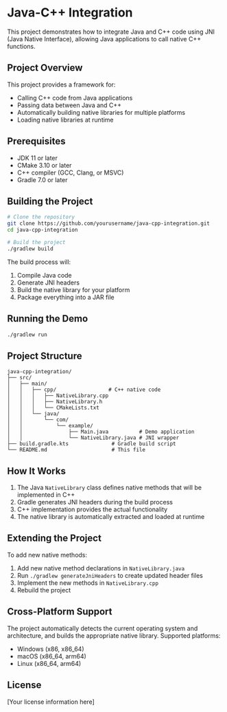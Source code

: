 # Java-C++ Integration

This project demonstrates how to integrate Java and C++ code using JNI (Java Native Interface), allowing Java applications to call native C++ functions.

## Project Overview

This project provides a framework for:
- Calling C++ code from Java applications
- Passing data between Java and C++
- Automatically building native libraries for multiple platforms
- Loading native libraries at runtime

## Prerequisites

- JDK 11 or later
- CMake 3.10 or later
- C++ compiler (GCC, Clang, or MSVC)
- Gradle 7.0 or later

## Building the Project

```bash
# Clone the repository
git clone https://github.com/yourusername/java-cpp-integration.git
cd java-cpp-integration

# Build the project
./gradlew build
```

The build process will:
1. Compile Java code
2. Generate JNI headers
3. Build the native library for your platform
4. Package everything into a JAR file

## Running the Demo

```bash
./gradlew run
```

## Project Structure

```
java-cpp-integration/
├── src/
│   ├── main/
│   │   ├── cpp/                 # C++ native code
│   │   │   ├── NativeLibrary.cpp
│   │   │   ├── NativeLibrary.h
│   │   │   └── CMakeLists.txt
│   │   └── java/
│   │       └── com/
│   │           └── example/
│   │               ├── Main.java          # Demo application
│   │               └── NativeLibrary.java # JNI wrapper
├── build.gradle.kts              # Gradle build script
└── README.md                     # This file
```

## How It Works

1. The Java `NativeLibrary` class defines native methods that will be implemented in C++
2. Gradle generates JNI headers during the build process
3. C++ implementation provides the actual functionality
4. The native library is automatically extracted and loaded at runtime

## Extending the Project

To add new native methods:

1. Add new native method declarations in `NativeLibrary.java`
2. Run `./gradlew generateJniHeaders` to create updated header files
3. Implement the new methods in `NativeLibrary.cpp`
4. Rebuild the project

## Cross-Platform Support

The project automatically detects the current operating system and architecture, and builds the appropriate native library. Supported platforms:

- Windows (x86, x86_64)
- macOS (x86_64, arm64)
- Linux (x86_64, arm64)

## License

[Your license information here]
